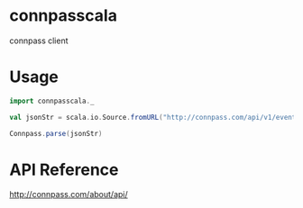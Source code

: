 # connpasscala
connpass client

# Usage

```scala
import connpasscala._

val jsonStr = scala.io.Source.fromURL("http://connpass.com/api/v1/event/?keyword=scala").getLines.mkString

Connpass.parse(jsonStr)
```

# API Reference
http://connpass.com/about/api/
